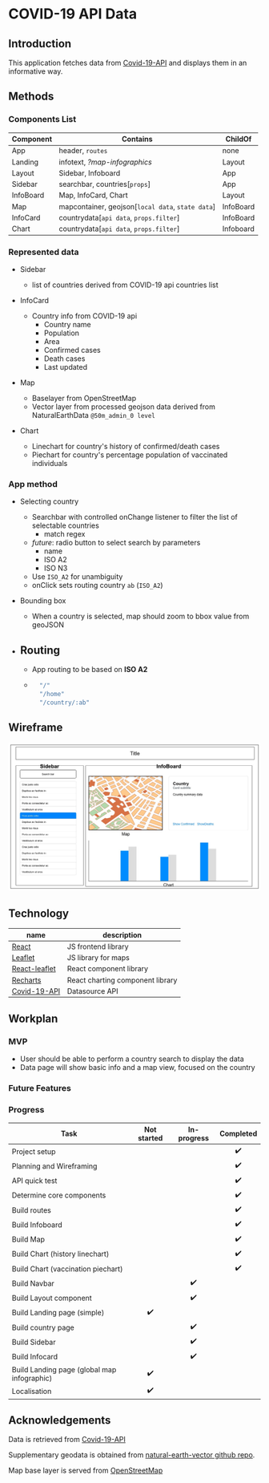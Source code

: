 # COVID-19 API Data

## Introduction

This application fetches data from [Covid-19-API](https://github.com/M-Media-Group/Covid-19-API) and displays them in an informative way.

## Methods

### Components List

|Component|Contains|ChildOf|
|---------|--------|-------|
|App|header, `routes`|none|
|Landing|infotext, *?map-infographics*|Layout|
|Layout|Sidebar, Infoboard|App|
|Sidebar|searchbar, countries[`props`]|App|
|InfoBoard|Map, InfoCard, Chart|Layout|
|Map|mapcontainer, geojson[`local data`, `state data`]|InfoBoard|
|InfoCard|countrydata[`api data`, `props.filter`]|InfoBoard|
|Chart|countrydata[`api data`, `props.filter`]|Infoboard|

### Represented data

- Sidebar
    - list of countries derived from COVID-19 api countries list

- InfoCard
    - Country info from COVID-19 api
        - Country name
        - Population
        - Area
        - Confirmed cases
        - Death cases
        - Last updated

- Map 
    - Baselayer from OpenStreetMap
    - Vector layer from processed geojson data derived from NaturalEarthData `@50m_admin_0 level`

- Chart
    - Linechart for country's history of confirmed/death cases
    - Piechart for country's percentage population of vaccinated individuals

### App method

- Selecting country
    - Searchbar with controlled onChange listener to filter the list of selectable countries
        - match regex
    - *future*: radio button to select search by parameters
        - name
        - ISO A2
        - ISO N3
    - Use `ISO_A2` for unambiguity
    - onClick sets routing country `ab` (`ISO_A2`)


- Bounding box
    - When a country is selected, map should zoom to bbox value from geoJSON

- Routing
    - 
    - App routing to be based on **ISO A2**
    - ~~~js
        "/"
        "/home"
        "/country/:ab"
      ~~~


## Wireframe

![Wireframe Design](./wireframes/Mockup.jpg)

## Technology

|name|description|
|----|----|
|[React](https://reactjs.org/)|JS frontend library|
|[Leaflet](https://leafletjs.com/)|JS library for maps|
|[React-leaflet](https://react-leaflet.js.org/)|React component library|
|[Recharts](https://recharts.org/en-US/)|React charting component library|
|[Covid-19-API](https://github.com/M-Media-Group/Covid-19-API)|Datasource API|

## Workplan

### MVP

- User should be able to perform a country search to display the data
- Data page will show basic info and a map view, focused on the country

### Future Features

### Progress

|Task|Not started|In-progress|Completed|
|----|:---------:|:---------:|:-------:|
|Project setup|||:heavy_check_mark:|
|Planning and Wireframing|||:heavy_check_mark:|
|API quick test|||:heavy_check_mark:|
|Determine core components|||:heavy_check_mark:|
|Build routes|||:heavy_check_mark:|
|Build Infoboard|||:heavy_check_mark:|
|Build Map|||:heavy_check_mark:|
|Build Chart (history linechart)|||:heavy_check_mark:|
|Build Chart (vaccination piechart)|||:heavy_check_mark:|
|Build Navbar||:heavy_check_mark:||
|Build Layout component||:heavy_check_mark:||
|Build Landing page (simple)|:heavy_check_mark:|||
|Build country page||:heavy_check_mark:||
|Build Sidebar||:heavy_check_mark:||
|Build Infocard||:heavy_check_mark:||
|Build Landing page (global map infographic)|:heavy_check_mark:|||
|Localisation|:heavy_check_mark:|||


## Acknowledgements

Data is retrieved from [Covid-19-API](https://github.com/M-Media-Group/Covid-19-API)

Supplementary geodata is obtained from [natural-earth-vector github repo](https://github.com/nvkelso/natural-earth-vector). 

Map base layer is served from [OpenStreetMap](https://www.openstreetmap.org/)
